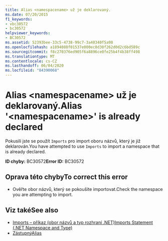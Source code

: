 ```yaml
---
title: Alias <namespacename> už je deklarovaný.
ms.date: 07/20/2015
f1_keywords:
- vbc30572
- bc30572
helpviewer_keywords:
- BC30572
ms.assetid: 52393bee-33c5-4738-99c7-3a40340f5a98
ms.openlocfilehash: a1894088f01537e000ec8d30f262d0d2c6bd589c
ms.sourcegitcommit: f8c270376ed905f6a8896ce0fe25b4f4b38ff498
ms.translationtype: MT
ms.contentlocale: cs-CZ
ms.lasthandoff: 06/04/2020
ms.locfileid: "84390068"
---
```

# <a name="alias-namespacename-is-already-declared"></a><span data-ttu-id="05a0e-102">Alias \<namespacename> už je deklarovaný.</span><span class="sxs-lookup"><span data-stu-id="05a0e-102">Alias '\<namespacename>' is already declared</span></span>
<span data-ttu-id="05a0e-103">Pokusili jste se použít `Imports` pro import oboru názvů, který je již deklarován.</span><span class="sxs-lookup"><span data-stu-id="05a0e-103">You have attempted to use `Imports` to import a namespace that is already declared.</span></span>  
  
 <span data-ttu-id="05a0e-104">**ID chyby:** BC30572</span><span class="sxs-lookup"><span data-stu-id="05a0e-104">**Error ID:** BC30572</span></span>  
  
## <a name="to-correct-this-error"></a><span data-ttu-id="05a0e-105">Oprava této chyby</span><span class="sxs-lookup"><span data-stu-id="05a0e-105">To correct this error</span></span>  
  
- <span data-ttu-id="05a0e-106">Ověřte obor názvů, který se pokoušíte importovat.</span><span class="sxs-lookup"><span data-stu-id="05a0e-106">Check the namespace you are attempting to import.</span></span>  
  
## <a name="see-also"></a><span data-ttu-id="05a0e-107">Viz také</span><span class="sxs-lookup"><span data-stu-id="05a0e-107">See also</span></span>

- [<span data-ttu-id="05a0e-108">Imports – příkaz (obor názvů a typ rozhraní .NET)</span><span class="sxs-lookup"><span data-stu-id="05a0e-108">Imports Statement (.NET Namespace and Type)</span></span>](../language-reference/statements/imports-statement-net-namespace-and-type.md)
- [<span data-ttu-id="05a0e-109">Zástupný</span><span class="sxs-lookup"><span data-stu-id="05a0e-109">Alias</span></span>](../language-reference/statements/alias-clause.md)
